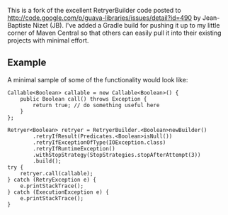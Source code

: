 This is a fork of the excellent RetryerBuilder code posted to
http://code.google.com/p/guava-libraries/issues/detail?id=490 by Jean-Baptiste Nizet (JB).  I've added a Gradle build
for pushing it up to my little corner of Maven Central so that others can easily pull it into their existing projects
with minimal effort.

Example
--------
A minimal sample of some of the functionality would look like:

    Callable<Boolean> callable = new Callable<Boolean>() {
        public Boolean call() throws Exception {
            return true; // do something useful here
        }
    };

    Retryer<Boolean> retryer = RetryerBuilder.<Boolean>newBuilder()
            .retryIfResult(Predicates.<Boolean>isNull())
            .retryIfExceptionOfType(IOException.class)
            .retryIfRuntimeException()
            .withStopStrategy(StopStrategies.stopAfterAttempt(3))
            .build();
    try {
        retryer.call(callable);
    } catch (RetryException e) {
        e.printStackTrace();
    } catch (ExecutionException e) {
        e.printStackTrace();
    }
